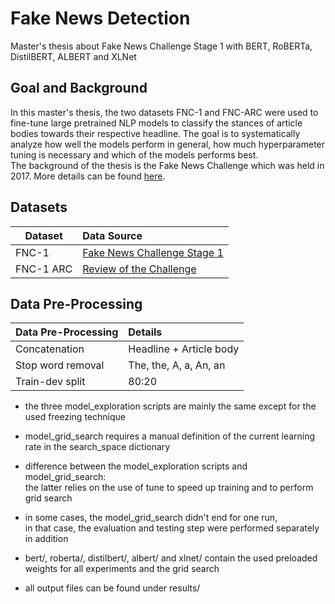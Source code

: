 # Fake News Detection
Master's thesis about Fake News Challenge Stage 1 with BERT, RoBERTa, DistilBERT, ALBERT and XLNet  

## Goal and Background
In this master's thesis, the two datasets FNC-1 and FNC-ARC were used to fine-tune large pretrained NLP models to classify the stances of article bodies towards their respective headline. The goal is to systematically analyze how well the models perform in general, how much hyperparameter tuning is necessary and which of the models performs best.  
The background of the thesis is the Fake News Challenge which was held in 2017. More details can be found [here](http://www.fakenewschallenge.org/).

## Datasets

| Dataset | Data Source |
| ------------------- | :------ |
| FNC-1 | [Fake News Challenge Stage 1](https://github.com/FakeNewsChallenge/fnc-1/tree/29d473af2d15278f0464d5e41e4cbe7eb58231f2)|
| FNC-1 ARC | [Review of the Challenge](https://github.com/UKPLab/coling2018_fake-news-challenge/tree/master/data/fnc-1/corpora/FNC_ARC) |

## Data Pre-Processing
| Data Pre-Processing | Details |
| ------------------- | :------ |
| Concatenation | Headline + Article body | 
| Stop word removal   | The, the, A, a, An, an |
| Train-dev split | 80:20 |

* the three model_exploration scripts are mainly the same except for the used freezing technique

* model_grid_search requires a manual definition of the current learning rate in the search_space dictionary

* difference between the model_exploration scripts and model_grid_search:  
 	the latter relies on the use of tune to speed up training and to perform grid search

* in some cases, the model_grid_search didn't end for one run,   
in that case, the evaluation and testing step were performed separately in addition

* bert/, roberta/, distilbert/, albert/ and xlnet/ contain the used preloaded weights for all experiments and the grid search

* all output files can be found under results/
